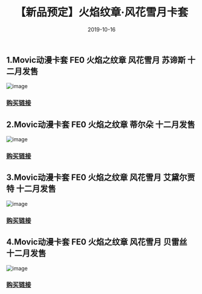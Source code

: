 ﻿---
layout: post
title: 【新品预定】火焰纹章·风花雪月卡套
date: 2019-10-16
categories: blog
tags: [【淘宝】]
description: 新品预定。
---

## 1.Movic动漫卡套 FE0 火焰之纹章 风花雪月 苏谛斯 十二月发售
![image](https://gd2.alicdn.com/imgextra/i1/0/O1CN01kwXFzT1i92yToqvxA_!!0-item_pic.jpg)

### [购买链接](https://item.taobao.com/item.htm?spm=a1z09.8149145.0.0.773dfcd37gWEaZ&id=606109271390)

## 2.Movic动漫卡套 FE0 火焰之纹章 蒂尔朵 十二月发售
![image](https://gd1.alicdn.com/imgextra/i1/0/O1CN01QxDzMG1i92yZQzz0W_!!0-item_pic.jpg)

### [购买链接](https://item.taobao.com/item.htm?spm=a2oq0.12575281.0.0.25911deb7d6kCa&ft=t&id=605670797646)

## 3.Movic动漫卡套 FE0 火焰之纹章 风花雪月 艾黛尔贾特 十二月发售
![image](https://gd3.alicdn.com/imgextra/i2/0/O1CN01kDJvqA1i92yZensxl_!!0-item_pic.jpg)

### [购买链接](https://item.taobao.com/item.htm?spm=a2oq0.12575281.0.0.25911deb7d6kCa&ft=t&id=605426100276)

## 4.Movic动漫卡套 FE0 火焰之纹章 风花雪月 贝雷丝 十二月发售
![image](https://gd1.alicdn.com/imgextra/i3/0/O1CN01LG1FiY1i92ybIUDXH_!!0-item_pic.jpg)

### [购买链接](https://item.taobao.com/item.htm?spm=a2oq0.12575281.0.0.25911deb7d6kCa&ft=t&id=605671349048)












